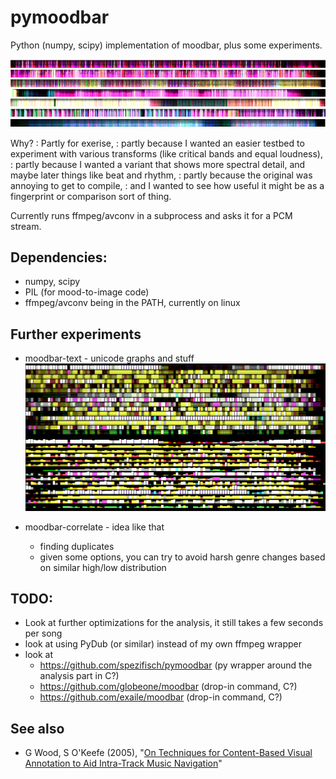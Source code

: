 # pymoodbar

Python (numpy, scipy) implementation of moodbar, plus some experiments.

![A few examples: lofi, reggae, rock, calm electro, crust, indie band, ethereal/vocal](examples.png?raw=true)

Why?
: Partly for exerise,
: partly because I wanted an easier testbed to experiment with various transforms (like critical bands and equal loudness),
: partly because I wanted a variant that shows more spectral detail, and maybe later things like beat and rhythm,
: partly because the original was annoying to get to compile, 
: and I wanted to see how useful it might be as a fingerprint or comparison sort of thing.

Currently runs ffmpeg/avconv in a subprocess and asks it for a PCM stream.

## Dependencies:
* numpy, scipy
* PIL (for mood-to-image code)
* ffmpeg/avconv being in the PATH, currently on linux



## Further experiments
 
- moodbar-text - unicode graphs and stuff
![text-mode output](textmood.png?raw=true)


- moodbar-correlate - idea like that
     - finding duplicates
     - given some options, you can try to avoid harsh genre changes based on similar high/low distribution


## TODO:
- Look at further optimizations for the analysis, it still takes a few seconds per song
- look at using PyDub (or similar) instead of my own ffmpeg wrapper
- look at
    - https://github.com/spezifisch/pymoodbar (py wrapper around the analysis part in C?)
    - https://github.com/globeone/moodbar  (drop-in command, C?)
    - https://github.com/exaile/moodbar  (drop-in command, C?)

## See also 
- G Wood, S O'Keefe (2005), "[On Techniques for Content-Based Visual Annotation to Aid Intra-Track Music Navigation](https://www.google.com/search?q=On%20Techniques%20for%20Content-Based%20Visual%20Annotation%20to%20Aid%20Intra-Track%20Music%20Navigation%20pdf)"
